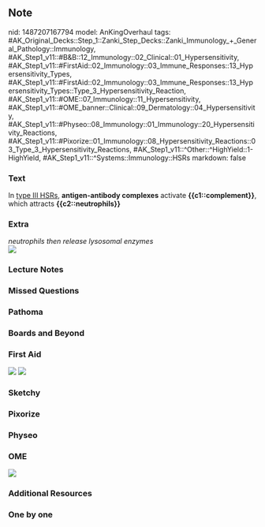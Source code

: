 ## Note
nid: 1487207167794
model: AnKingOverhaul
tags: #AK_Original_Decks::Step_1::Zanki_Step_Decks::Zanki_Immunology_+_General_Pathology::Immunology, #AK_Step1_v11::#B&B::12_Immunology::02_Clinical::01_Hypersensitivity, #AK_Step1_v11::#FirstAid::02_Immunology::03_Immune_Responses::13_Hypersensitivity_Types, #AK_Step1_v11::#FirstAid::02_Immunology::03_Immune_Responses::13_Hypersensitivity_Types::Type_3_Hypersensitivity_Reaction, #AK_Step1_v11::#OME::07_Immunology::11_Hypersensitivity, #AK_Step1_v11::#OME_banner::Clinical::09_Dermatology::04_Hypersensitivity, #AK_Step1_v11::#Physeo::08_Immunology::01_Immunology::20_Hypersensitivity_Reactions, #AK_Step1_v11::#Pixorize::01_Immunology::08_Hypersensitivity_Reactions::03_Type_3_Hypersensitivity_Reactions, #AK_Step1_v11::^Other::^HighYield::1-HighYield, #AK_Step1_v11::^Systems::Immunology::HSRs
markdown: false

### Text
<div>
  In <u>type III HSRs</u>, <b>antigen-antibody complexes</b>
  activate <b>{{c1::complement}}</b>, which attracts
  <b>{{c2::neutrophils}}</b>
</div>

### Extra
<div>
  <i>neutrophils then release lysosomal enzymes</i>
</div>
<div><img src="hqdefault%20(1).jpg"></div>

### Lecture Notes


### Missed Questions


### Pathoma


### Boards and Beyond


### First Aid
<img src="tmpvdvpva23.png"> <img src="tmpuvczdwzb.png">

### Sketchy


### Pixorize


### Physeo


### OME
<div class="ome-widget">
  <a href=
  "https://onlinemeded.org/spa/dermatology/hypersensitivity/acquire?ref=anki">
  <img src="_OME_AnkiFlashcards_Lesson_5.png"></a>
</div>

### Additional Resources


### One by one

